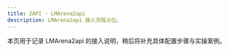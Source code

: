 ```yaml
---
title: 2API · LMArena2api
description: LMArena2api 接入流程占位。
---
```


本页用于记录 LMArena2api 的接入说明，稍后将补充具体配置步骤与实操案例。
